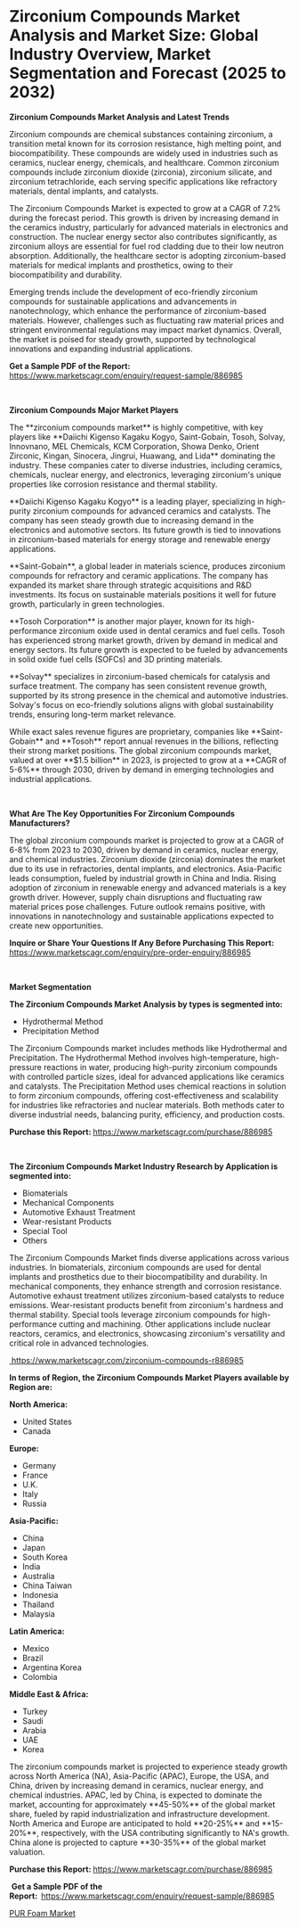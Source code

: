 <p><h1>Zirconium Compounds Market Analysis and Market Size: Global Industry Overview, Market Segmentation and Forecast (2025 to 2032)</h1></p><p><strong>Zirconium Compounds Market Analysis and Latest Trends</strong></p>
<p><p>Zirconium compounds are chemical substances containing zirconium, a transition metal known for its corrosion resistance, high melting point, and biocompatibility. These compounds are widely used in industries such as ceramics, nuclear energy, chemicals, and healthcare. Common zirconium compounds include zirconium dioxide (zirconia), zirconium silicate, and zirconium tetrachloride, each serving specific applications like refractory materials, dental implants, and catalysts.</p><p>The Zirconium Compounds Market is expected to grow at a CAGR of 7.2% during the forecast period. This growth is driven by increasing demand in the ceramics industry, particularly for advanced materials in electronics and construction. The nuclear energy sector also contributes significantly, as zirconium alloys are essential for fuel rod cladding due to their low neutron absorption. Additionally, the healthcare sector is adopting zirconium-based materials for medical implants and prosthetics, owing to their biocompatibility and durability.</p><p>Emerging trends include the development of eco-friendly zirconium compounds for sustainable applications and advancements in nanotechnology, which enhance the performance of zirconium-based materials. However, challenges such as fluctuating raw material prices and stringent environmental regulations may impact market dynamics. Overall, the market is poised for steady growth, supported by technological innovations and expanding industrial applications.</p></p>
<p><strong>Get a Sample PDF of the Report:&nbsp;</strong> <a href="https://www.marketscagr.com/enquiry/request-sample/886985?utm_campaign=1868&utm_medium=2&utm_source=Github&utm_content=ia&utm_term=26012025&utm_id=zirconium-compounds">https://www.marketscagr.com/enquiry/request-sample/886985</a></p>
<p>&nbsp;</p>
<p><strong>Zirconium Compounds Major Market Players</strong></p>
<p><p>The **zirconium compounds market** is highly competitive, with key players like **Daiichi Kigenso Kagaku Kogyo, Saint-Gobain, Tosoh, Solvay, Innovnano, MEL Chemicals, KCM Corporation, Showa Denko, Orient Zirconic, Kingan, Sinocera, Jingrui, Huawang, and Lida** dominating the industry. These companies cater to diverse industries, including ceramics, chemicals, nuclear energy, and electronics, leveraging zirconium's unique properties like corrosion resistance and thermal stability.</p><p>**Daiichi Kigenso Kagaku Kogyo** is a leading player, specializing in high-purity zirconium compounds for advanced ceramics and catalysts. The company has seen steady growth due to increasing demand in the electronics and automotive sectors. Its future growth is tied to innovations in zirconium-based materials for energy storage and renewable energy applications.</p><p>**Saint-Gobain**, a global leader in materials science, produces zirconium compounds for refractory and ceramic applications. The company has expanded its market share through strategic acquisitions and R&D investments. Its focus on sustainable materials positions it well for future growth, particularly in green technologies.</p><p>**Tosoh Corporation** is another major player, known for its high-performance zirconium oxide used in dental ceramics and fuel cells. Tosoh has experienced strong market growth, driven by demand in medical and energy sectors. Its future growth is expected to be fueled by advancements in solid oxide fuel cells (SOFCs) and 3D printing materials.</p><p>**Solvay** specializes in zirconium-based chemicals for catalysis and surface treatment. The company has seen consistent revenue growth, supported by its strong presence in the chemical and automotive industries. Solvay's focus on eco-friendly solutions aligns with global sustainability trends, ensuring long-term market relevance.</p><p>While exact sales revenue figures are proprietary, companies like **Saint-Gobain** and **Tosoh** report annual revenues in the billions, reflecting their strong market positions. The global zirconium compounds market, valued at over **$1.5 billion** in 2023, is projected to grow at a **CAGR of 5-6%** through 2030, driven by demand in emerging technologies and industrial applications.</p></p>
<p>&nbsp;</p>
<p><strong>What Are The Key Opportunities For Zirconium Compounds Manufacturers?</strong></p>
<p><p>The global zirconium compounds market is projected to grow at a CAGR of 6-8% from 2023 to 2030, driven by demand in ceramics, nuclear energy, and chemical industries. Zirconium dioxide (zirconia) dominates the market due to its use in refractories, dental implants, and electronics. Asia-Pacific leads consumption, fueled by industrial growth in China and India. Rising adoption of zirconium in renewable energy and advanced materials is a key growth driver. However, supply chain disruptions and fluctuating raw material prices pose challenges. Future outlook remains positive, with innovations in nanotechnology and sustainable applications expected to create new opportunities.</p></p>
<p><strong>Inquire or Share Your Questions If Any Before Purchasing This Report:</strong> <a href="https://www.marketscagr.com/enquiry/pre-order-enquiry/886985?utm_campaign=1868&utm_medium=2&utm_source=Github&utm_content=ia&utm_term=26012025&utm_id=zirconium-compounds">https://www.marketscagr.com/enquiry/pre-order-enquiry/886985</a></p>
<p>&nbsp;</p>
<p><strong>Market Segmentation</strong></p>
<p><strong>The Zirconium Compounds Market Analysis by types is segmented into:</strong></p>
<p><ul><li>Hydrothermal Method</li><li>Precipitation Method</li></ul></p>
<p><p>The Zirconium Compounds market includes methods like Hydrothermal and Precipitation. The Hydrothermal Method involves high-temperature, high-pressure reactions in water, producing high-purity zirconium compounds with controlled particle sizes, ideal for advanced applications like ceramics and catalysts. The Precipitation Method uses chemical reactions in solution to form zirconium compounds, offering cost-effectiveness and scalability for industries like refractories and nuclear materials. Both methods cater to diverse industrial needs, balancing purity, efficiency, and production costs.</p></p>
<p><strong>Purchase this Report:&nbsp;</strong><a href="https://www.marketscagr.com/purchase/886985?utm_campaign=1868&utm_medium=2&utm_source=Github&utm_content=ia&utm_term=26012025&utm_id=zirconium-compounds">https://www.marketscagr.com/purchase/886985</a></p>
<p>&nbsp;</p>
<p><strong>The Zirconium Compounds Market Industry Research by Application is segmented into:</strong></p>
<p><ul><li>Biomaterials</li><li>Mechanical Components</li><li>Automotive Exhaust Treatment</li><li>Wear-resistant Products</li><li>Special Tool</li><li>Others</li></ul></p>
<p><p>The Zirconium Compounds Market finds diverse applications across various industries. In biomaterials, zirconium compounds are used for dental implants and prosthetics due to their biocompatibility and durability. In mechanical components, they enhance strength and corrosion resistance. Automotive exhaust treatment utilizes zirconium-based catalysts to reduce emissions. Wear-resistant products benefit from zirconium's hardness and thermal stability. Special tools leverage zirconium compounds for high-performance cutting and machining. Other applications include nuclear reactors, ceramics, and electronics, showcasing zirconium's versatility and critical role in advanced technologies.</p></p>
<p><a href="https://www.marketscagr.com/zirconium-compounds-r886985?utm_campaign=1868&utm_medium=2&utm_source=Github&utm_content=ia&utm_term=26012025&utm_id=zirconium-compounds">&nbsp;https://www.marketscagr.com/zirconium-compounds-r886985</a></p>
<p><strong>In terms of Region, the Zirconium Compounds Market Players available by Region are:</strong></p>
<p>
    <p> <strong> North America: </strong>
        <ul>
            <li>United States</li>
            <li>Canada</li>
        </ul>
        </p> 
    <p> <strong> Europe: </strong>
        <ul>
            <li>Germany</li>
            <li>France</li>
            <li>U.K.</li>
            <li>Italy</li>
            <li>Russia</li>
        </ul>
        </p> 
    <p> <strong> Asia-Pacific: </strong>
        <ul>
            <li>China</li>
            <li>Japan</li>
            <li>South Korea</li>
            <li>India</li>
            <li>Australia</li>
            <li>China Taiwan</li>
            <li>Indonesia</li>
            <li>Thailand</li>
            <li>Malaysia</li>
        </ul>
        </p> 
    <p> <strong> Latin America: </strong>
        <ul>
            <li>Mexico</li>
            <li>Brazil</li>
            <li>Argentina Korea</li>
            <li>Colombia</li>
        </ul>
        </p> 
    <p> <strong> Middle East & Africa: </strong>
        <ul>
            <li>Turkey</li>
            <li>Saudi</li>
            <li>Arabia</li>
            <li>UAE</li>
            <li>Korea</li>
        </ul>
    </p>
    </p>
<p><p>The zirconium compounds market is projected to experience steady growth across North America (NA), Asia-Pacific (APAC), Europe, the USA, and China, driven by increasing demand in ceramics, nuclear energy, and chemical industries. APAC, led by China, is expected to dominate the market, accounting for approximately **45-50%** of the global market share, fueled by rapid industrialization and infrastructure development. North America and Europe are anticipated to hold **20-25%** and **15-20%**, respectively, with the USA contributing significantly to NA's growth. China alone is projected to capture **30-35%** of the global market valuation.</p></p>
<p><strong>Purchase this Report: </strong><a href="https://www.marketscagr.com/purchase/886985?utm_campaign=1868&utm_medium=2&utm_source=Github&utm_content=ia&utm_term=26012025&utm_id=zirconium-compounds">https://www.marketscagr.com/purchase/886985</a></p>
<p>&nbsp;<strong>Get a Sample PDF of the Report:&nbsp;&nbsp;</strong><a href="https://www.marketscagr.com/enquiry/request-sample/886985?utm_campaign=1868&utm_medium=2&utm_source=Github&utm_content=ia&utm_term=26012025&utm_id=zirconium-compounds">https://www.marketscagr.com/enquiry/request-sample/886985</a></p>
<p><strong></strong></p>
<p><p><a href="https://github.com/RickHolmes3/Market-Research-Report-List-7/blob/main/pur-foam-market.md?utm_campaign=1868&utm_medium=2&utm_source=Github&utm_content=ia&utm_term=26012025&utm_id=zirconium-compounds">PUR Foam Market</a></p></p>